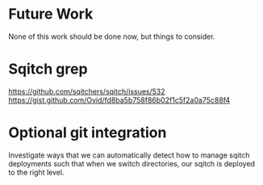 # Future Work

None of this work should be done now, but things to consider.

# Sqitch grep

https://github.com/sqitchers/sqitch/issues/532
https://gist.github.com/Ovid/fd8ba5b758f86b02f1c5f2a0a75c88f4

# Optional git integration

Investigate ways that we can automatically detect how to manage sqitch
deployments such that when we switch directories, our sqitch is deployed
to the right level.
